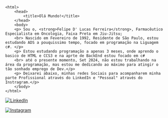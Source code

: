 <!DOCTYPE html>
    <html>
        <head>
            <title>Olá Mundo!</title>
        </head>
        <body> 
        <p> Sou o, <strong>Felipe D' Lucas Ferreira</strong>, Farmacêutico Especialista em Oncologia, Faixa Preta em Jiu-Jitsu; 
        <br> Nascido em Fevereiro de 1992, Residente de São Paulo, estou estudando ADS a pouquissimo tempo, focado em programação na Liguagem c#. </p> 
        <p> Estou estudando programação a apenas 3 meses, onde aprendo o basico de HTML e CCS3 e na aprte de BackEnd estou focado em c# 
        <br> até o presente momento, Set 2024, não estou trabalhando na área da programação, mas estou me dedicando ao máximo para atingir o tão sonhado emprego de Dev.</p> 
        <p> Deixarei abaixo, minhas redes Sociais para acompanharem minha parte Profissional através do LinkedIn e "Pessoal" através do Instragram.</p>
        </body>
    </html>



[![LinkedIn](https://img.shields.io/badge/LinkedIn-0077B5?style=for-the-badge&logo=linkedin&logoColor=white)](https://www.linkedin.com/in/felipe-d-lucas-ferreira-400b25166/)

[![Instagram](https://img.shields.io/badge/-Instagram-%23E4405F?style=for-the-badge&logo=instagram&logoColor=white)](https://www.instagram.com/ffylepe/)